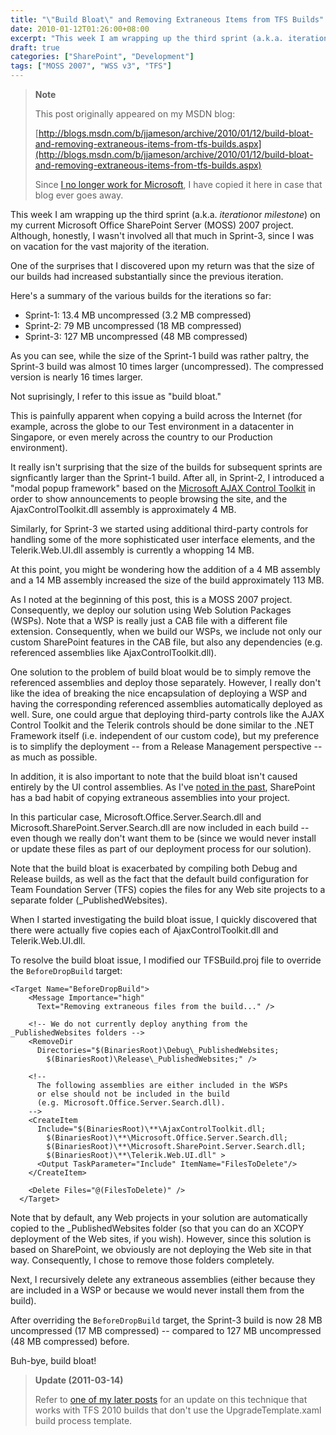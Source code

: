 ```yaml
---
title: "\"Build Bloat\" and Removing Extraneous Items from TFS Builds"
date: 2010-01-12T01:26:00+08:00
excerpt: "This week I am wrapping up the third sprint (a.k.a. iteration or milestone ) on my current Microsoft Office SharePoint Server (MOSS) 2007 project. Although, honestly, I wasn't involved all that much in Sprint-3, since I was on vacation for the vast majority..."
draft: true
categories: ["SharePoint", "Development"]
tags: ["MOSS 2007", "WSS v3", "TFS"]
---
```


> **Note**
> 
> This post originally appeared on my MSDN blog:  
>   
> 
> [http://blogs.msdn.com/b/jjameson/archive/2010/01/12/build-bloat-and-removing-extraneous-items-from-tfs-builds.aspx](http://blogs.msdn.com/b/jjameson/archive/2010/01/12/build-bloat-and-removing-extraneous-items-from-tfs-builds.aspx)
> 
> Since [I no longer work for Microsoft](/blog/jjameson/2011/09/02/last-day-with-microsoft), I have copied it here in case that blog ever goes away.


This week I am wrapping up the third sprint (a.k.a. *iteration*or *milestone*) on my current Microsoft Office SharePoint Server (MOSS) 2007 project. Although, honestly, I wasn't involved all that much in Sprint-3, since I was on vacation for the vast majority of the iteration.

One of the surprises that I discovered upon my return was that the size of our builds had increased substantially since the previous iteration.

Here's a summary of the various builds for the iterations so far:

- Sprint-1: 13.4 MB uncompressed (3.2 MB compressed)
- Sprint-2: 79 MB uncompressed (18 MB compressed)
- Sprint-3: 127 MB uncompressed (48 MB compressed)


As you can see, while the size of the Sprint-1 build was rather paltry, the Sprint-3 build was almost 10 times larger (uncompressed). The compressed version is nearly 16 times larger.

Not suprisingly, I refer to this issue as "build bloat."

This is painfully apparent when copying a build across the Internet (for example, across the globe to our Test environment in a datacenter in Singapore, or even merely across the country to our Production environment).

It really isn't surprising that the size of the builds for subsequent sprints are signficantly larger than the Sprint-1 build. After all, in Sprint-2, I introduced a "modal popup framework" based on the [Microsoft AJAX Control Toolkit](http://www.asp.net/ajax) in order to show announcements to people browsing the site, and the AjaxControlToolkit.dll assembly is approximately 4 MB.

Similarly, for Sprint-3 we started using additional third-party controls for handling some of the more sophisticated user interface elements, and the Telerik.Web.UI.dll assembly is currently a whopping 14 MB.

At this point, you might be wondering how the addition of a 4 MB assembly and a 14 MB assembly increased the size of the build approximately 113 MB.

As I noted at the beginning of this post, this is a MOSS 2007 project. Consequently, we deploy our solution using Web Solution Packages (WSPs). Note that a WSP is really just a CAB file with a different file extension. Consequently, when we build our WSPs, we include not only our custom SharePoint features in the CAB file, but also any dependencies (e.g. referenced assemblies like AjaxControlToolkit.dll).

One solution to the problem of build bloat would be to simply remove the referenced assemblies and deploy those separately. However, I really don't like the idea of breaking the nice encapsulation of deploying a WSP and having the corresponding referenced assemblies automatically deployed as well. Sure, one could argue that deploying third-party controls like the AJAX Control Toolkit and the Telerik controls should be done similar to the .NET Framework itself (i.e. independent of our custom code), but my preference is to simplify the deployment -- from a Release Management perspective -- as much as possible.

In addition, it is also important to note that the build bloat isn't caused entirely by the UI control assemblies. As I've [noted in the past](/blog/jjameson/2009/03/30/extraneous-sharepoint-assemblies), SharePoint has a bad habit of copying extraneous assemblies into your project.

In this particular case, Microsoft.Office.Server.Search.dll and Microsoft.SharePoint.Server.Search.dll are now included in each build -- even though we really don't want them to be (since we would never install or update these files as part of our deployment process for our solution).

Note that the build bloat is exacerbated by compiling both Debug and Release builds, as well as the fact that the default build configuration for Team Foundation Server (TFS) copies the files for any Web site projects to a separate folder (\_PublishedWebsites).

When I started investigating the build bloat issue, I quickly discovered that there were actually five copies each of AjaxControlToolkit.dll and Telerik.Web.UI.dll.

To resolve the build bloat issue, I modified our TFSBuild.proj file to override the `BeforeDropBuild` target:



    <Target Name="BeforeDropBuild">
        <Message Importance="high"
          Text="Removing extraneous files from the build..." />
    
        <!-- We do not currently deploy anything from the _PublishedWebsites folders -->
        <RemoveDir
          Directories="$(BinariesRoot)\Debug\_PublishedWebsites;
            $(BinariesRoot)\Release\_PublishedWebsites;" />
    
        <!--
          The following assemblies are either included in the WSPs
          or else should not be included in the build
          (e.g. Microsoft.Office.Server.Search.dll).
        -->
        <CreateItem
          Include="$(BinariesRoot)\**\AjaxControlToolkit.dll;
            $(BinariesRoot)\**\Microsoft.Office.Server.Search.dll;
            $(BinariesRoot)\**\Microsoft.SharePoint.Server.Search.dll;
            $(BinariesRoot)\**\Telerik.Web.UI.dll" >
          <Output TaskParameter="Include" ItemName="FilesToDelete"/>
        </CreateItem>
    
        <Delete Files="@(FilesToDelete)" />
      </Target>



Note that by default, any Web projects in your solution are automatically copied to the \_PublishedWebsites folder (so that you can do an XCOPY deployment of the Web sites, if you wish). However, since this solution is based on SharePoint, we obviously are not deploying the Web site in that way. Consequently, I chose to remove those folders completely.

Next, I recursively delete any extraneous assemblies (either because they are included in a WSP or because we would never install them from the build).

After overriding the `BeforeDropBuild` target, the Sprint-3 build is now 28 MB uncompressed (17 MB compressed) -- compared to 127 MB uncompressed (48 MB compressed) before.

Buh-bye, build bloat!


> **Update (2011-03-14)**
> 
> Refer to [one of my later posts](/blog/jjameson/2011/03/14/quot-build-bloat-quot-part-2-a-k-a-removing-extraneous-items-from-sharepoint-visual-studio-projects) for an update on this technique that works with TFS 2010 builds that don't use the UpgradeTemplate.xaml build process template.

